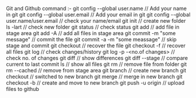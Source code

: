 Git and Github command :-
git config --global user.name <your name>    // Add your name in git
git config --global user.email <your email>  // Add your email in git
git config --global user.name/user.email     // check your name/email
git init                                     // create new folder 
ls -lart                                     // check new folder
git status                                   // check status
git add <file name>                          // add file in stage area 
git add -A                                   // add all files in stage area
git commit -m "some message"                 // commit the file
git commit -a -m "some meassage"             // skip stage and commit 
git checkout <file name>                     // recover the file
git checkout -f                              // recover all files
git log                                      // check changes/history
git log -p -<no.of changes>                  // check no. of changes
git diff                                     // show differences
git diff --stage                             // compare current to last commit
ls                                           // show all files
git rm <file name>                           // remove file from folder
git rm --cached <file name>                  // remove from stage area
git branch <branch name>                     // create new branch
git checkout <branch name>                   // switched to new branch
git merge <new branch name>                  // merge in new branch
git checkout -b <branch name>                // create and move to new branch
git push -u origin <branch name>             // upload files to github
